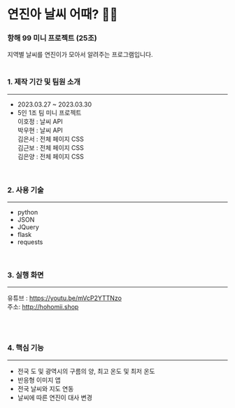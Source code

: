 # 연진아 날씨 어때? 🐱‍🏍
### 항해 99 미니 프로젝트 (25조)  
지역별 날씨를 연진이가 모아서 알려주는 프로그램입니다.
<br/>
<br/>


    
### 1. 제작 기간 및 팀원 소개 
---  

+ 2023.03.27 ~ 2023.03.30
+ 5인 1조 팀 미니 프로젝트  
    이호정 : 날씨 API  
    박우현 : 날씨 API  
    김은서 : 전체 페이지 CSS  
    김근보 : 전체 페이지 CSS  
    김은양 : 전체 페이지 CSS    
<br/>
    
### 2. 사용 기술
---
+ python  
+ JSON  
+ JQuery  
+ flask  
+ requests  
<br/>

  
  
### 3. 실행 화면
---
유튜브 : https://youtu.be/mVcP2YTTNzo  
주소: http://hohomii.shop

<br/>
<br/>

  
### 4. 핵심 기능
---
+ 전국 도 및 광역시의 구름의 양, 최고 온도 및 최저 온도  
+ 반응형 이미지 앱  
+ 전국 날씨와 지도 연동  
+ 날씨에 따른 연진이 대사 변경
<br/>






